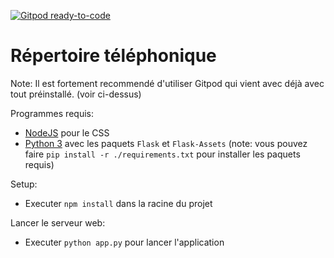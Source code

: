 [![Gitpod ready-to-code](https://img.shields.io/badge/Gitpod-ready--to--code-blue?logo=gitpod)](https://gitpod.io/#https://github.com/bensengupta/projet-repertoire-telephonique)

# Répertoire téléphonique

Note: Il est fortement recommendé d'utiliser Gitpod qui vient avec déjà avec tout préinstallé. (voir ci-dessus)

Programmes requis:

- [NodeJS](https://nodejs.org/en/download/) pour le CSS
- [Python 3](https://www.python.org/downloads/) avec les paquets `Flask` et `Flask-Assets`
  (note: vous pouvez faire `pip install -r ./requirements.txt` pour installer les paquets requis)

Setup:

- Executer `npm install` dans la racine du projet

Lancer le serveur web:

- Executer `python app.py` pour lancer l'application
